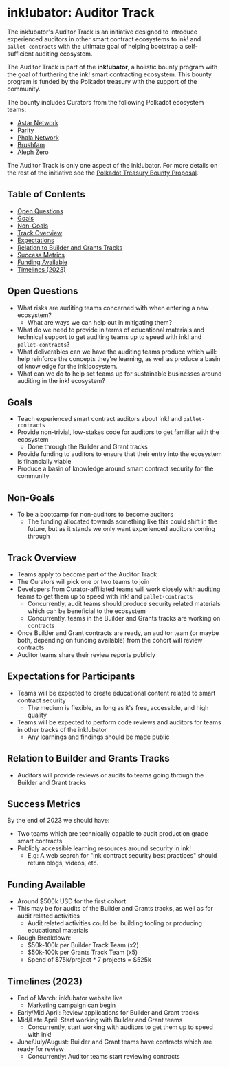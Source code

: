 # ink!ubator: Auditor Track

The ink!ubator's Auditor Track is an initiative designed to introduce experienced
auditors in other smart contract ecosystems to ink! and `pallet-contracts` with the
ultimate goal of helping bootstrap a self-sufficient auditing ecosystem.

The Auditor Track is part of the **ink!ubator**, a holistic bounty program with the goal
of furthering the ink! smart contracting ecosystem. This bounty program is funded by the
Polkadot treasury with the support of the community.

The bounty includes Curators from the following Polkadot ecosystem teams:
- [Astar Network](https://astar.network/)
- [Parity](https://www.parity.io/)
- [Phala Network](https://www.phala.network/en/)
- [Brushfam](https://brushfam.io/)
- [Aleph Zero](https://alephzero.org/)

The Auditor Track is only one aspect of the ink!ubator. For more details on the rest of
the initiative see the
[Polkadot Treasury Bounty Proposal](https://polkadot.polkassembly.io/bounty/19).

## Table of Contents
- [Open Questions](#open-questions)
- [Goals](#goals)
- [Non-Goals](#non-goals)
- [Track Overview](#track-overview)
- [Expectations](#expectations-for-participants)
- [Relation to Builder and Grants Tracks](#relation-to-builder-and-grants-tracks)
- [Success Metrics](#success-metrics)
- [Funding Available](#funding-available)
- [Timelines (2023)](#timelines-2023)

## Open Questions
- What risks are auditing teams concerned with when entering a new ecosystem?
    - What are ways we can help out in mitigating them?
- What do we need to provide in terms of educational materials and technical support to
  get auditing teams up to speed with ink! and `pallet-contracts`?
- What deliverables can we have the auditing teams produce which will: help reinforce the
  concepts they're learning, as well as produce a basin of knowledge for the
  ink!cosystem.
- What can we do to help set teams up for sustainable businesses around auditing in the
  ink! ecosystem?

## Goals
- Teach experienced smart contract auditors about ink! and `pallet-contracts`
- Provide non-trivial, low-stakes code for auditors to get familiar with the ecosystem
    - Done through the Builder and Grant tracks
- Provide funding to auditors to ensure that their entry into the ecosystem is
  financially viable
- Produce a basin of knowledge around smart contract security for the community

## Non-Goals
- To be a bootcamp for non-auditors to become auditors
    - The funding allocated towards something like this could shift in the future, but as
      it stands we only want experienced auditors coming through

## Track Overview
- Teams apply to become part of the Auditor Track
- The Curators will pick one or two teams to join
- Developers from Curator-affiliated teams will work closely with auditing teams to get
  them up to speed with ink! and `pallet-contracts`
    - Concurrently, audit teams should produce security related materials which can be
      beneficial to the ecosystem
    - Concurrently, teams in the Builder and Grants tracks are working on contracts
- Once Builder and Grant contracts are ready, an auditor team (or maybe both, depending
  on funding available) from the cohort will review contracts
- Auditor teams share their review reports publicly

## Expectations for Participants
- Teams will be expected to create educational content related to smart contract security
    - The medium is flexible, as long as it's free, accessible, and high quality
- Teams will be expected to perform code reviews and auditors for teams in other tracks
  of the ink!ubator
    - Any learnings and findings should be made public

## Relation to Builder and Grants Tracks
- Auditors will provide reviews or audits to teams going through the Builder and Grant
  tracks

## Success Metrics
By the end of 2023 we should have:
- Two teams which are technically capable to audit production grade smart contracts
- Publicly accessible learning resources around security in ink!
    - E.g: A web search for "ink contract security best practices" should return blogs,
      videos, etc.

## Funding Available
- Around $500k USD for the first cohort
- This may be for audits of the Builder and Grants tracks, as well as for audit related
  activities
    - Audit related activities could be: building tooling or producing educational
      materials
- Rough Breakdown:
    - $50k-100k per Builder Track Team (x2)
    - $50k-100k per Grants Track Team (x5)
    - Spend of $75k/project * 7 projects = $525k

## Timelines (2023)
- End of March: ink!ubator website live
    - Marketing campaign can begin
- Early/Mid April: Review applications for Builder and Grant tracks
- Mid/Late April: Start working with Builder and Grant teams
    - Concurrently, start working with auditors to get them up to speed with ink!
- June/July/August: Builder and Grant teams have contracts which are ready for review
    - Concurrently: Auditor teams start reviewing contracts

